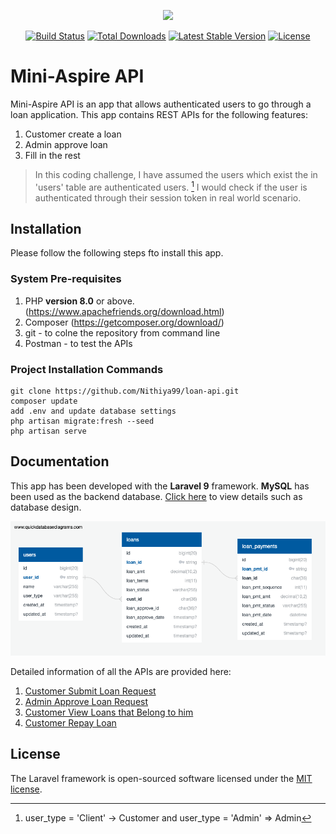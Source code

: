 <p align="center"><a href="https://laravel.com" target="_blank"><img src="https://raw.githubusercontent.com/laravel/art/master/logo-lockup/5%20SVG/2%20CMYK/1%20Full%20Color/laravel-logolockup-cmyk-red.svg" width="400"></a></p>

<p align="center">
<a href="https://travis-ci.org/laravel/framework"><img src="https://travis-ci.org/laravel/framework.svg" alt="Build Status"></a>
<a href="https://packagist.org/packages/laravel/framework"><img src="https://img.shields.io/packagist/dt/laravel/framework" alt="Total Downloads"></a>
<a href="https://packagist.org/packages/laravel/framework"><img src="https://img.shields.io/packagist/v/laravel/framework" alt="Latest Stable Version"></a>
<a href="https://packagist.org/packages/laravel/framework"><img src="https://img.shields.io/packagist/l/laravel/framework" alt="License"></a>
</p>

# Mini-Aspire API

Mini-Aspire API is an app that allows authenticated users to go through a loan application. This app contains REST APIs for the following features:
1. Customer create a loan
2. Admin approve loan
3. Fill in the rest

> In this coding challenge, I have assumed the users which exist the in 'users' table are authenticated users. [^1] I would check if the user is authenticated through their session token in real world scenario.

[^1]: user_type = 'Client' -> Customer and user_type = 'Admin' => Admin

## Installation
Please follow the following steps fto install this app.

### System Pre-requisites
1. PHP **version 8.0** or above. (https://www.apachefriends.org/download.html)
2. Composer (https://getcomposer.org/download/)
3. git - to colne the repository from command line
4. Postman - to test the APIs

### Project Installation Commands
```
git clone https://github.com/Nithiya99/loan-api.git
composer update
add .env and update database settings
php artisan migrate:fresh --seed
php artisan serve
```

## Documentation
This app has been developed with the **Laravel 9** framework. **MySQL** has been used as the backend database. [Click here]() to view details such as database design.

![alt text](https://github.com/Nithiya99/loan-api/blob/master/Documentation/Images/QuickDBD-export.png "LoansDB Schema")

Detailed information of all the APIs are provided here:
1. [Customer Submit Loan Request](https://github.com/Nithiya99/loan-api/blob/master/Documentation/CustomerCreateLoanAPI.md)
2. [Admin Approve Loan Request](https://github.com/Nithiya99/loan-api/blob/master/Documentation/AdminApproveLoanAPI.md)
3. [Customer View Loans that Belong to him](https://github.com/Nithiya99/loan-api/blob/master/Documentation/CustomerViewLoanAPI.md)
4. [Customer Repay Loan](https://github.com/Nithiya99/loan-api/blob/master/Documentation/Images/QuickDBD-export.png)

## License

The Laravel framework is open-sourced software licensed under the [MIT license](https://opensource.org/licenses/MIT).
